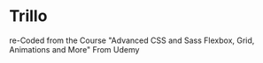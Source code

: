 # Trillo
re-Coded from the Course "Advanced CSS and Sass Flexbox, Grid, Animations and More" From Udemy
